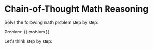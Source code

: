 # Chain-of-Thought Math Reasoning

Solve the following math problem step by step:

Problem:
{{ problem }}

Let's think step by step: 